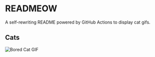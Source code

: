 # READMEOW

A self-rewriting README powered by GitHub Actions to display cat gifs.

## Cats

![Bored Cat GIF](https://media4.giphy.com/media/v1.Y2lkPTlhY2QwMmRhYWt5YWRzenhiZHdvdGhkd2hjcmFjbmZpdnhmNjJnMm5jY2tjNjZhYyZlcD12MV9naWZzX3NlYXJjaCZjdD1n/mlvseq9yvZhba/200.gif)
